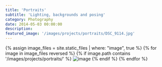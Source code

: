 ```yaml
---
title: 'Portraits'
subtitle: 'Lighting, backgrounds and posing'
category: Photography
date: 2014-05-03 00:00:00
description:
featured_image: '/images/projects/portraits/DSC_9114.jpg'
---
```


<div class="gallery" data-columns="3">
	{% assign image_files = site.static_files | where: "image", true %}
	{% for image in image_files reversed %}
		{% if image.path contains '/images/projects/portraits/' %}
			<img src="{{ site.baseurl }}{{ image.path }}" alt="image" />
		{% endif %}
	{% endfor %}
</div>
